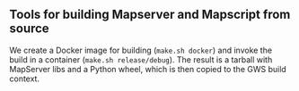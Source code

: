 ## Tools for building Mapserver and Mapscript from source

We create a Docker image for building (`make.sh docker`) and invoke the build in a container (`make.sh release/debug`).
The result is a tarball with MapServer libs and a Python wheel, which is then copied to the GWS build context.
